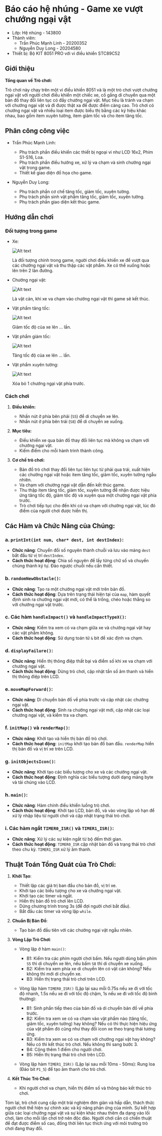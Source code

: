 # Báo cáo hệ nhúng - Game xe vượt chướng ngại vật
- Lớp: Hệ nhúng - 143800
- Thành viên:
    - Trần Phúc Mạnh Linh - 20200352
    - Nguyễn Duy Long - 20204580
- Thiết bị: Bộ KIT 8051 PRO với vi điều khiển STC89C52

## Giới thiệu
<!-- %<Khái quát về trò chơi>% -->
**Tổng quan về Trò chơi:**

Trò chơi này chạy trên một vi điều khiển 8051 và là một trò chơi vượt chướng ngại vật với người chơi điều khiển một chiếc xe, cố gắng di chuyển qua một bản đồ thay đổi liên tục có đầy chướng ngại vật. Mục tiêu là tránh va chạm với chướng ngại vật và đi được thật xa để được điểm càng cao. Trò chơi có chướng ngại vật và nhiều loại item được biểu thị bằng các ký hiệu khác nhau, bao gồm item xuyên tường, item giảm tốc và cho item tăng tốc.

## Phân công công việc
- Trần Phúc Mạnh Linh:
    - Phụ trách phần điều khiển các thiết bị ngoại vi như LCD 16x2, Phím S1-S16, Loa.
    - Phụ trách phần điều hướng xe, xử lý va chạm và sinh chướng ngại vật trong game.
    - Thiết kế giao diện đồ họa cho game.

- Nguyễn Duy Long:
    - Phụ trách phần cơ chế tăng tốc, giảm tốc, xuyên tường.
    - Phụ trách phần sinh vật phẩm tăng tốc, giảm tốc, xuyên tường.
    - Phụ trách phần giao diện kết thúc game.

## Hướng dẫn chơi
### Đối tượng trong game
- Xe:

   ![Alt text](image.png)
   
   Là đối tượng chính trong game, người chơi điều khiển xe để vượt qua các chướng ngại vật và thu thập các vật phẩm. Xe có thể xuống hoặc lên trên 2 làn đường.

- Chướng ngại vật:

   ![Alt text](image-1.png)

   Là vật cản, khi xe va chạm vào chướng ngại vật thì game sẽ kết thúc.

- Vật phẩm tăng tốc:

   ![Alt text](image-2.png)

   Giảm tốc độ của xe lên ... lần.

- Vật phẩm giảm tốc:

   ![Alt text](image-3.png)

   Tăng tốc độ của xe lên ... lần.

- Vật phẩm xuyên tường:

   ![Alt text](image-4.png)
   
   Xóa bỏ 1 chướng ngại vật phía trước.


### Cách chơi

1. **Điều khiển:**
   - Nhấn nút ở phía bên phải (`S5`) để di chuyển xe lên.
   - Nhấn nút ở phía bên trái (`S8`) để di chuyển xe xuống.

2. **Mục tiêu:**
   - Điều khiển xe qua bản đồ thay đổi liên tục mà không va chạm với chướng ngại vật.
   - Kiếm điểm cho mỗi hành trình thành công.

3. **Cơ chế trò chơi:**
   - Bản đồ trò chơi thay đổi liên tục liên tục từ phải qua trái, xuất hiện các chướng ngại vật hoặc item tăng tốc, giảm tốc, xuyên tường ngẫu nhiên.
   - Va chạm với chướng ngại vật dẫn đến kết thúc game.
   - Thu thập item tăng tốc, giảm tốc, xuyên tường để nhận được hiệu ứng tăng tốc độ, giảm tốc độ và xuyên qua một chướng ngại vật phía trước.
   - Trò chơi tiếp tục cho đến khi có va chạm với chướng ngại vật, lúc đó điểm của người chơi được hiển thị.

## Các Hàm và Chức Năng của Chúng:

### a. `printInt(int num, char* dest, int destIndex)`:
- **Chức năng**: Chuyển đổi số nguyên thành chuỗi và lưu vào mảng `dest` bắt đầu từ vị trí `destIndex`.
- **Cách thức hoạt động**: Chia số nguyên để lấy từng chữ số và chuyển chúng thành ký tự. Đảo ngược chuỗi nếu cần thiết.

### b. `randomNewObstacle()`:
- **Chức năng**: Tạo ra một chướng ngại vật mới trên bản đồ.
- **Cách thức hoạt động**: Dựa trên trạng thái hiện tại của `map`, hàm quyết định sinh ra chướng ngại vật mới, có thể là trống, chéo hoặc thẳng so với chướng ngại vật trước.

### c. Các hàm `handleImpact()` và `handleImpactTypeX()`:
- **Chức năng**: Kiểm tra xem có va chạm giữa xe và chướng ngại vật hay các vật phẩm không.
- **Cách thức hoạt động**: Sử dụng toán tử `&` bit để xác định va chạm.

### d. `displayFailure()`:
- **Chức năng**: Hiển thị thông điệp thất bại và điểm số khi xe va chạm với chướng ngại vật.
- **Cách thức hoạt động**: Dừng trò chơi, cập nhật tần số âm thanh và hiển thị thông điệp trên LCD.

### e. `moveMapForward()`:
- **Chức năng**: Di chuyển bản đồ về phía trước và cập nhật các chướng ngại vật.
- **Cách thức hoạt động**: Sinh ra chướng ngại vật mới, cập nhật các loại chướng ngại vật, và kiểm tra va chạm.

### f. `initMap()` và `renderMap()`:
- **Chức năng**: Khởi tạo và hiển thị bản đồ trò chơi.
- **Cách thức hoạt động**: `initMap` khởi tạo bản đồ ban đầu. `renderMap` hiển thị bản đồ và vị trí xe trên LCD.

### g. `initObjectsIcon()`:
- **Chức năng**: Khởi tạo các biểu tượng cho xe và các chướng ngại vật.
- **Cách thức hoạt động**: Định nghĩa các biểu tượng dưới dạng mảng byte và tải chúng vào LCD.

### h. `main()`:
- **Chức năng**: Hàm chính điều khiển luồng trò chơi.
- **Cách thức hoạt động**: Khởi tạo LCD, bản đồ, và vào vòng lặp vô hạn để xử lý nhập liệu từ người chơi và cập nhật trạng thái trò chơi.

### i. Các hàm ngắt `TIMER0_ISR()` và `TIMER1_ISR()`:
- **Chức năng**: Xử lý các sự kiện ngắt từ bộ đếm thời gian.
- **Cách thức hoạt động**: `TIMER0_ISR` cập nhật bản đồ và trạng thái trò chơi theo chu kỳ. `TIMER1_ISR` xử lý âm thanh.

## Thuật Toán Tổng Quát của Trò Chơi:

1. **Khởi Tạo**:
   - Thiết lập các giá trị ban đầu cho bản đồ, vị trí xe.
   - Khởi tạo các biểu tượng cho xe và chướng ngại vật.
   - Khởi tạo các timer và ngắt.
   - Hiển thị bản đồ trò chơi lên LCD.
   - Dừng chương trình trong 3s (để đợi người chơi bắt đầu).
   - Bắt đầu các timer và vòng lặp `while`.

2. **Chuẩn Bị Bản Đồ**:
   - Tạo bản đồ đầu tiên với các chướng ngại vật ngẫu nhiên.

3. **Vòng Lặp Trò Chơi**:
   - Vòng lặp ở hàm `main()`: 
      - B1: Kiểm tra các phím người chơi bấm. Nếu người dùng bấm phím `S5` thì di chuyển xe lên, nếu bấm `S8` thì di chuyển xe xuống.
      - B2: Kiểm tra xem phía xe di chuyển lên có vật cản không? Nếu không thì mới di chuyển xe.
      - B3: Hiển thị trạng thái trò chơi trên LCD.

   - Vòng lặp hàm `TIMER0_ISR()` (Lặp lại sau mỗi 0.75s nếu xe đi với tốc độ nhanh, 1.5s nếu xe đi với tốc độ chậm, 1s nếu xe đi với tốc độ bình thường):
      - B1: Sinh phần tiếp theo của bản đồ và di chuyển bản đồ về phía trước.
      - B2: Kiểm tra xem xe có va chạm vào vật phẩm nào (tăng tốc, giảm tốc, xuyên tường) hay không? Nếu có thì thực hiện hiệu ứng của vật phẩm đó cũng như thay đổi icon xe theo trạng thái tương ứng. 
      - B3: Kiểm tra xem xe có va chạm với chướng ngại vật hay không? Nếu có thì kết thúc trò chơi. Nếu không thì sang bước 3.
      - B4: Cộng thêm 1 điểm cho người chơi.
      - B5: Hiển thị trạng thái trò chơi trên LCD.

   - Vòng lặp hàm `TIMER1_ISR()` (Lặp lại sau mỗi 10ms - 50ms): Rung loa (Đảo bit `P1_5`) để tạo âm thanh cho trò chơi.

4. **Kết Thúc Trò Chơi**:
   - Khi người chơi va chạm, hiển thị điểm số và thông báo kết thúc trò chơi.


Tóm lại, trò chơi cung cấp một trải nghiệm đơn giản và hấp dẫn, thách thức người chơi thể hiện sự chính xác và kỹ năng phản ứng của mình. Sự kết hợp giữa các loại chướng ngại vật và sự kiện khác nhau thêm đa dạng vào lối chơi, làm cho mỗi lần chơi trở nên độc đáo. Người chơi cần có chiến thuật để đạt được điểm số cao, đồng thời liên tục thích ứng với môi trường trò chơi đang thay đổi.
